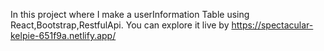In this project where I make a userInformation Table using React,Bootstrap,RestfulApi. You can explore it live by https://spectacular-kelpie-651f9a.netlify.app/
